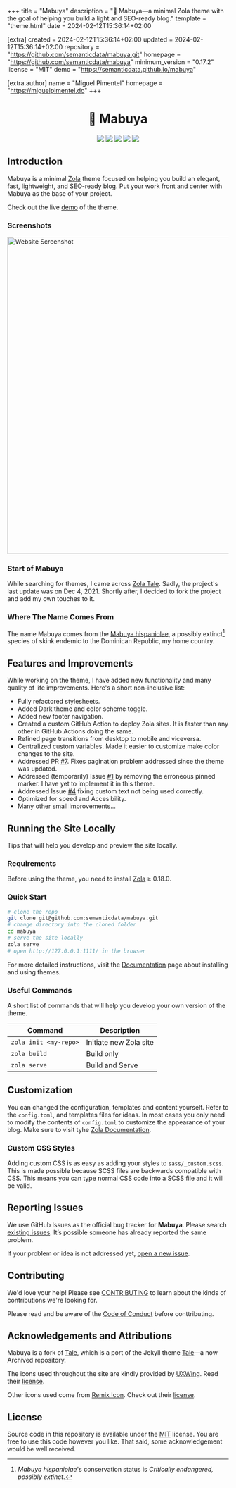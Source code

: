 
+++
title = "Mabuya"
description = "🦎 Mabuya—a minimal Zola theme with the goal of helping you build a light and SEO-ready blog."
template = "theme.html"
date = 2024-02-12T15:36:14+02:00

[extra]
created = 2024-02-12T15:36:14+02:00
updated = 2024-02-12T15:36:14+02:00
repository = "https://github.com/semanticdata/mabuya.git"
homepage = "https://github.com/semanticdata/mabuya"
minimum_version = "0.17.2"
license = "MIT"
demo = "https://semanticdata.github.io/mabuya"

[extra.author]
name = "Miguel Pimentel"
homepage = "https://miguelpimentel.do"
+++        

<h1 align="center">🦎 Mabuya</h1>

<p align="center">
  <img src="https://img.shields.io/github/languages/code-size/semanticdata/mabuya" />
  <img src="https://img.shields.io/github/repo-size/semanticdata/mabuya" />
  <img src="https://img.shields.io/github/commit-activity/t/semanticdata/mabuya" />
  <img src="https://img.shields.io/github/last-commit/semanticdata/mabuya" />
  <img src="https://img.shields.io/website/https/semanticdata.github.io/mabuya.svg" />
</p>

## Introduction

Mabuya is a minimal [Zola](https://www.getzola.org/) theme focused on helping you build an elegant, fast, lightweight, and SEO-ready blog. Put your work front and center with Mabuya as the base of your project.

Check out the live [demo](https://semanticdata.github.io/mabuya/) of the theme.

### Screenshots

<img alt="Website Screenshot" src="screenshot.png" width="720px" />

### Start of Mabuya

While searching for themes, I came across [Zola Tale](https://github.com/aaranxu/tale-zola). Sadly, the project's last update was on Dec 4, 2021. Shortly after, I decided to fork the project and add my own touches to it.

### Where The Name Comes From

The name Mabuya comes from the [Mabuya hispaniolae](https://en.wikipedia.org/wiki/Mabuya_hispaniolae?useskin=vector), a possibly extinct[^1] species of skink endemic to the Dominican Republic, my home country.

## Features and Improvements

While working on the theme, I have added new functionality and many quality of life improvements. Here's a short non-inclusive list:

- Fully refactored stylesheets.
- Added Dark theme and color scheme toggle.
- Added new footer navigation.
- Created a custom GitHub Action to deploy Zola sites. It is faster than any other in GitHub Actions doing the same.
- Refined page transitions from desktop to mobile and viceversa.
- Centralized custom variables. Made it easier to customize make color changes to the site.
- Addressed PR [#7](https://github.com/aaranxu/tale-zola/pull/7). Fixes pagination problem addressed since the theme was updated.
- Addressed (temporarily) Issue [#1](https://github.com/aaranxu/tale-zola/issues/1) by removing the erroneous pinned marker. I have yet to implement it in this theme.
- Addressed Issue [#4](https://github.com/aaranxu/tale-zola/issues/4) fixing custom text not being used correctly.
- Optimized for speed and Accesibility.
- Many other small improvements...

## Running the Site Locally

Tips that will help you develop and preview the site locally.

### Requirements

Before using the theme, you need to install [Zola](https://www.getzola.org/documentation/getting-started/installation/) ≥ 0.18.0.

### Quick Start

```bash
# clone the repo
git clone git@github.com:semanticdata/mabuya.git
# change directory into the cloned folder
cd mabuya
# serve the site locally
zola serve
# open http://127.0.0.1:1111/ in the browser
```

For more detailed instructions, visit the [Documentation](https://www.getzola.org/documentation/themes/installing-and-using-themes/) page about installing and using themes.

### Useful Commands

A short list of commands that will help you develop your own version of the theme.

| Command                    | Description                |
| -------------------------- | -------------------------- |
| `zola init <my-repo>`      | Initiate new Zola site     |
| `zola build`               | Build only                 |
| `zola serve`               | Build and Serve            |

## Customization

You can changed the configuration, templates and content yourself. Refer to the `config.toml`, and templates files for ideas. In most cases you only need to modify the contents of `config.toml` to customize the appearance of your blog. Make sure to visit tyhe [Zola Documentation](https://www.getzola.org/documentation/getting-started/overview/).

### Custom CSS Styles

Adding custom CSS is as easy as adding your styles to `sass/_custom.scss`. This is made possible because SCSS files are backwards compatible with CSS. This means you can type normal CSS code into a SCSS file and it will be valid.

## Reporting Issues

We use GitHub Issues as the official bug tracker for **Mabuya**. Please
search [existing issues](https://github.com/semanticdata/mabuya/issues). It’s
possible someone has already reported the same problem.

If your problem or idea is not addressed yet, [open a new issue](https://github.com/semanticdata/mabuya/issues/new).

## Contributing

We'd love your help! Please see [CONTRIBUTING](./CONTRIBUTING.md) to learn about the kinds of contributions we're looking for.

Please read and be aware of the [Code of Conduct](.github/CODE_OF_CONDUCT.md) before conttributing.

## Acknowledgements and Attributions

Mabuya is a fork of [Tale](https://github.com/aaranxu/tale-zola), which is a port of the Jekyll theme [Tale](https://github.com/chesterhow/tale)—a now Archived repository.

The icons used throughout the site are kindly provided by [UXWing](https://uxwing.com/license/). Read their [license](https://uxwing.com/license/).

Other icons used come from [Remix Icon](https://remixicon.com/). Check out their [license](https://remixicon.com/license).

## License

Source code in this repository is available under the [MIT](LICENSE) license. You are free to use this code however you like. That said, some acknowledgement would be well received.

[^1]: *Mabuya hispaniolae*'s conservation status is *Critically endangered, possibly extinct*.  

        